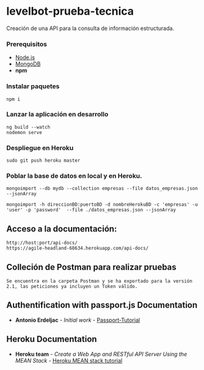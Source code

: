 
# levelbot-prueba-tecnica
Creación de una API para la consulta de información estructurada.


### Prerequisitos


* [Node.js](https://nodejs.org/en/download/)
* [MongoDB](https://www.mongodb.com)
* **npm** 

### Instalar paquetes

```
npm i
```

### Lanzar la aplicación en desarrollo

```
ng build --watch
nodemon serve
```

### Despliegue en Heroku

```
sudo git push heroku master
```

### Poblar la base de datos en local y en Heroku.

```
mongoimport --db mydb --collection empresas --file datos_empresas.json --jsonArray

mongoimport -h direccionBD:puertoBD -d nombreHerokuBD -c 'empresas' -u 'user' -p 'password'  --file ./datos_empresas.json --jsonArray   

```

## Acceso a la documentación:
```
http://host:port/api-docs/
https://agile-headland-68634.herokuapp.com/api-docs/
```

## Colleción de Postman para realizar pruebas
```
Se encuentra en la carpeta Postman y se ha exportado para la versión 2.1, las peticiones ya incluyen un Token válido.

```





## Authentification with passport.js Documentation

* **Antonio Erdeljac** - *Initial work* - [Passport-Tutorial](https://github.com/AntonioErdeljac/Blog-Tutorial)

## Heroku Documentation

* **Heroku team** - *Create a Web App and RESTful API Server Using the MEAN Stack* - [Heroku MEAN stack tutorial](https://devcenter.heroku.com/articles/mean-apps-restful-api#implement-the-api-endpoints)





